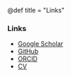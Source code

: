 @def title = "Links"




### Links
- [Google Scholar](https://scholar.google.com/citations?user=GI_-KjoAAAAJ&hl=en)
- [GitHub](https://github.com/ymalitsky)
- [ORCID](https://orcid.org/0000-0001-7325-5766)
- [CV](/assets/malitsky_CV.pdf)
<!-- ## Workflow -->

<!-- 90% of my workflow include Emacs, LaTeX and Linux. Maybe, at some point I will describe it in more details.  -->


